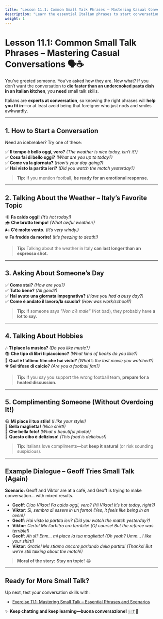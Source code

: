 ```yaml
---
title: "Lesson 11.1: Common Small Talk Phrases – Mastering Casual Conversations"
description: "Learn the essential Italian phrases to start conversations and avoid awkward silences!"
weight: 1
---
```


# Lesson 11.1: Common Small Talk Phrases – Mastering Casual Conversations 🗣️☕  

You’ve greeted someone. You’ve asked how they are. Now what? If you don’t want the conversation to **die faster than an undercooked pasta dish in an Italian kitchen**, you **need** small talk skills.  

Italians are **experts at conversation**, so knowing the right phrases will **help you fit in**—or at least avoid being that foreigner who just nods and smiles awkwardly.  

---

## **1. How to Start a Conversation**  

Need an icebreaker? Try one of these:  

✅ **Il tempo è bello oggi, vero?** *(The weather is nice today, isn’t it?)*  
✅ **Cosa fai di bello oggi?** *(What are you up to today?)*  
✅ **Come va la giornata?** *(How’s your day going?)*  
✅ **Hai visto la partita ieri?** *(Did you watch the match yesterday?)*  

> **Tip:** If you mention football, **be ready for an emotional response.**  

---

## **2. Talking About the Weather – Italy’s Favorite Topic**  

☀️ **Fa caldo oggi!** *(It’s hot today!)*  
🌧️ **Che brutto tempo!** *(What awful weather!)*  
🌬️ **C’è molto vento.** *(It’s very windy.)*  
❄️ **Fa freddo da morire!** *(It’s freezing to death!)*  

> **Tip:** Talking about the weather in Italy **can last longer than an espresso shot.**  

---

## **3. Asking About Someone’s Day**  

✅ **Come stai?** *(How are you?)*  
✅ **Tutto bene?** *(All good?)*  
✅ **Hai avuto una giornata impegnativa?** *(Have you had a busy day?)*  
✅ **Come è andato il lavoro/la scuola?** *(How was work/school?)*  

> **Tip:** If someone says *"Non c’è male"* (Not bad), they probably have **a lot to say.**  

---

## **4. Talking About Hobbies**  

🎶 **Ti piace la musica?** *(Do you like music?)*  
📚 **Che tipo di libri ti piacciono?** *(What kind of books do you like?)*  
🎥 **Qual è l’ultimo film che hai visto?** *(What’s the last movie you watched?)*  
⚽ **Sei tifoso di calcio?** *(Are you a football fan?)*  

> **Tip:** If you say you support the wrong football team, **prepare for a heated discussion.**  

---

## **5. Complimenting Someone (Without Overdoing It!)**  

😃 **Mi piace il tuo stile!** *(I like your style!)*  
👕 **Bella maglietta!** *(Nice shirt!)*  
📸 **Che bella foto!** *(What a beautiful photo!)*  
🍝 **Questo cibo è delizioso!** *(This food is delicious!)*  

> **Tip:** Italians love compliments—but **keep it natural** (or risk sounding suspicious).  

---

## **Example Dialogue – Geoff Tries Small Talk (Again)**  

**Scenario:** Geoff and Viktor are at a café, and Geoff is trying to make conversation… with mixed results.  

- **Geoff**: *Ciao Viktor! Fa caldo oggi, vero?* *(Hi Viktor! It’s hot today, right?)*  
- **Viktor**: *Sì, sembra di essere in un forno!* *(Yes, it feels like being in an oven!)*  
- **Geoff**: *Hai visto la partita ieri?* *(Did you watch the match yesterday?)*  
- **Viktor**: *Certo! Ma l’arbitro era terribile!* *(Of course! But the referee was terrible!)*  
- **Geoff**: *Ah sì? Ehm… mi piace la tua maglietta!* *(Oh yeah? Umm… I like your shirt!)*  
- **Viktor**: *Grazie! Ma stiamo ancora parlando della partita!* *(Thanks! But we’re still talking about the match!)*  

> **Moral of the story:** **Stay on topic!** 😂  

---

## **Ready for More Small Talk?**  

Up next, test your conversation skills with:  
- [Exercise 11.1: Mastering Small Talk – Essential Phrases and Scenarios](../exercise11-1/)  

✨ **Keep chatting and keep learning—buona conversazione!** 🇮🇹🎉  
